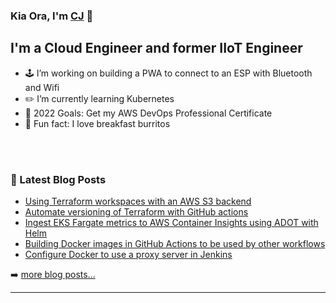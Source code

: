 ### Kia Ora, I'm [CJ][website] 🤙

<!-- [![Website](https://img.shields.io/website?label=senorgrande.github.io&style=for-the-badge&url=https%3A%2F%2Fsenorgrande.github.io)](https://senorgrande.github.io) -->

## I'm a Cloud Engineer and former IIoT Engineer

- 🕹️ I’m working on building a PWA to connect to an ESP with Bluetooth and Wifi
- ✏️ I’m currently learning Kubernetes
- 🥅 2022 Goals: Get my AWS DevOps Professional Certificate
- 🌯 Fun fact: I love breakfast burritos

<br />
<br />

### 📕 Latest Blog Posts

<!-- BLOG-POST-LIST:START -->
- [Using Terraform workspaces with an AWS S3 backend](https://cj-hewett.medium.com/using-terraform-workspaces-with-an-aws-s3-backend-a4250529b5fb?source=rss-1b88832fa9b8------2)
- [Automate versioning of Terraform with GitHub actions](https://cj-hewett.medium.com/automate-versioning-of-terraform-with-github-actions-4a9f28d965c?source=rss-1b88832fa9b8------2)
- [Ingest EKS Fargate metrics to AWS Container Insights using ADOT with Helm](https://cj-hewett.medium.com/ingest-eks-fargate-metrics-to-aws-container-insights-using-adot-with-helm-6edb452c82b0?source=rss-1b88832fa9b8------2)
- [Building Docker images in GitHub Actions to be used by other workflows](https://cj-hewett.medium.com/building-docker-images-in-github-actions-to-be-used-by-other-workflows-7bb75c35ecb0?source=rss-1b88832fa9b8------2)
- [Configure Docker to use a proxy server in Jenkins](https://cj-hewett.medium.com/configure-docker-to-use-a-proxy-server-in-jenkins-d4ec014d7fde?source=rss-1b88832fa9b8------2)
<!-- BLOG-POST-LIST:END -->

➡️ [more blog posts...](https://medium.com/@cj-hewett)

---

<!-- <img align="left" alt="SenorGrande's Github Stats" src="https://github-readme-stats.codestackr.vercel.app/api?username=SenorGrande&show_icons=true&hide_border=true" /> -->


[website]: https://cj-hewett.medium.com/
